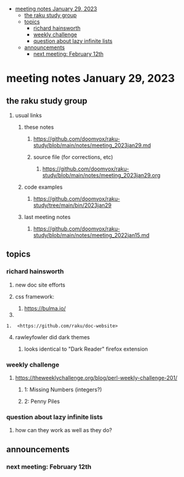 - [meeting notes January 29, 2023](#org78f0ad1)
  - [the raku study group](#org854c855)
  - [topics](#org6110ae0)
    - [richard hainsworth](#org7ec284d)
    - [weekly challenge](#org5df7116)
    - [question about lazy infinite lists](#org3ab196d)
  - [announcements](#org7deb8ef)
    - [next meeting: February 12th](#orgf88ca87)


<a id="org78f0ad1"></a>

# meeting notes January 29, 2023


<a id="org854c855"></a>

## the raku study group

1.  usual links

    1.  these notes
    
        1.  <https://github.com/doomvox/raku-study/blob/main/notes/meeting_2023jan29.md>
        
        2.  source file (for corrections, etc)
        
            1.  <https://github.com/doomvox/raku-study/blob/main/notes/meeting_2023jan29.org>
    
    2.  code examples
    
        1.  <https://github.com/doomvox/raku-study/tree/main/bin/2023jan29>
    
    3.  last meeting notes
    
        1.  <https://github.com/doomvox/raku-study/blob/main/notes/meeting_2022jan15.md>


<a id="org6110ae0"></a>

## topics


<a id="org7ec284d"></a>

### richard hainsworth

1.  new doc site efforts

2.  css framework:

    1.  <https://bulma.io/>

3.  

    1.  <https://github.com/raku/doc-website>

4.  rawleyfowler did dark themes

    1.  looks identical to "Dark Reader" firefox extension


<a id="org5df7116"></a>

### weekly challenge

1.  <https://theweeklychallenge.org/blog/perl-weekly-challenge-201/>

    1.  1: Missing Numbers (integers?)
    
    2.  2: Penny Piles


<a id="org3ab196d"></a>

### question about lazy infinite lists

1.  how can they work as well as they do?


<a id="org7deb8ef"></a>

## announcements


<a id="orgf88ca87"></a>

### next meeting: February 12th

